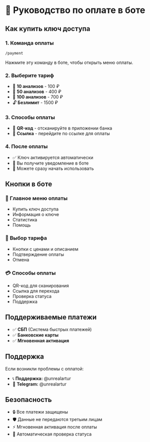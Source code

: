 # 💎 Руководство по оплате в боте

## Как купить ключ доступа

### 1. **Команда оплаты**
```
/payment
```
Нажмите эту команду в боте, чтобы открыть меню оплаты.

### 2. **Выберите тариф**
- 🔐 **10 анализов** - 100 ₽
- 🔐 **50 анализов** - 400 ₽  
- 🔐 **100 анализов** - 700 ₽
- 🔓 **Безлимит** - 1500 ₽

### 3. **Способы оплаты**
- 📱 **QR-код** - отсканируйте в приложении банка
- 🔗 **Ссылка** - перейдите по ссылке для оплаты

### 4. **После оплаты**
- ✅ Ключ активируется автоматически
- 📱 Вы получите уведомление в боте
- 🎉 Можете сразу начать использовать

## Кнопки в боте

### 💎 **Главное меню оплаты**
- Купить ключ доступа
- Информация о ключе
- Статистика
- Помощь

### 🔐 **Выбор тарифа**
- Кнопки с ценами и описанием
- Подтверждение оплаты
- Отмена

### 💳 **Способы оплаты**
- QR-код для сканирования
- Ссылка для перехода
- Проверка статуса
- Поддержка

## Поддерживаемые платежи

- ✅ **СБП** (Система быстрых платежей)
- ✅ **Банковские карты**
- ✅ **Мгновенная активация**

## Поддержка

Если возникли проблемы с оплатой:
- 📞 **Поддержка:** @unrealartur
- 💬 **Telegram:** @unrealartur

## Безопасность

- 🔒 Все платежи защищены
- 🛡️ Данные не передаются третьим лицам
- ⚡ Мгновенная активация после оплаты
- 🔄 Автоматическая проверка статуса
